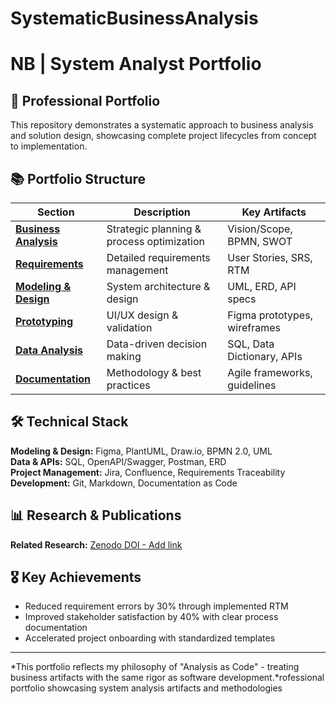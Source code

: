 # SystematicBusinessAnalysis
# NB |  System Analyst Portfolio

## 🎯 Professional Portfolio

This repository demonstrates a systematic approach to business analysis and solution design, showcasing complete project lifecycles from concept to implementation.

## 📚 Portfolio Structure

| Section              | Description                          | Key Artifacts                     |
|----------------------|--------------------------------------|------------------------------------|
| **[Business Analysis](/1-Business-Analysis/)** | Strategic planning & process optimization | Vision/Scope, BPMN, SWOT          |
| **[Requirements](/2-Requirements/)** | Detailed requirements management    | User Stories, SRS, RTM            |
| **[Modeling & Design](/3-Modelling-And-Design/)** | System architecture & design        | UML, ERD, API specs               |
| **[Prototyping](/4-Prototyping/)** | UI/UX design & validation           | Figma prototypes, wireframes      |
| **[Data Analysis](/5-Data-Analysis/)** | Data-driven decision making         | SQL, Data Dictionary, APIs        |
| **[Documentation](/6-Documentation/)** | Methodology & best practices        | Agile frameworks, guidelines      |

## 🛠 Technical Stack

**Modeling & Design:** Figma, PlantUML, Draw.io, BPMN 2.0, UML  
**Data & APIs:** SQL, OpenAPI/Swagger, Postman, ERD  
**Project Management:** Jira, Confluence, Requirements Traceability  
**Development:** Git, Markdown, Documentation as Code

## 📊 Research & Publications

**Related Research:** [Zenodo DOI - Add link](https://zenodo.org/doi/10.5281/zenodo.1234567)  


## 🎖️ Key Achievements

- Reduced requirement errors by 30% through implemented RTM
- Improved stakeholder satisfaction by 40% with clear process documentation
- Accelerated project onboarding with standardized templates

---

*This portfolio reflects my philosophy of "Analysis as Code" - treating business artifacts with the same rigor as software development.*rofessional portfolio showcasing system analysis artifacts and methodologies
